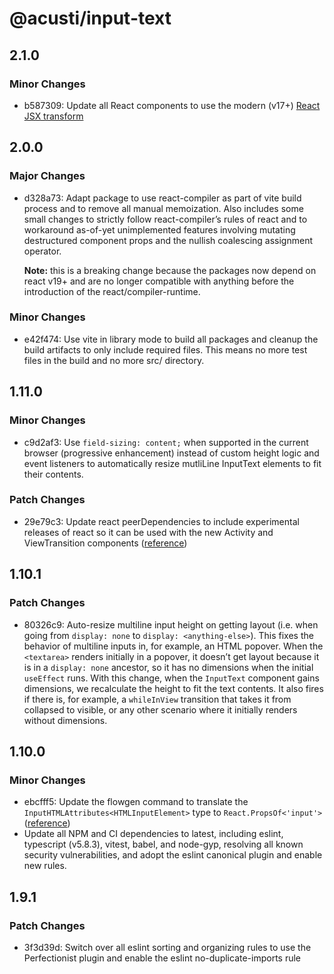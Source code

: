# @acusti/input-text

## 2.1.0

### Minor Changes

- b587309: Update all React components to use the modern (v17+)
  [React JSX transform](https://legacy.reactjs.org/blog/2020/09/22/introducing-the-new-jsx-transform.html)

## 2.0.0

### Major Changes

- d328a73: Adapt package to use react-compiler as part of vite build
  process and to remove all manual memoization. Also includes some small
  changes to strictly follow react-compiler’s rules of react and to
  workaround as-of-yet unimplemented features involving mutating
  destructured component props and the nullish coalescing assignment
  operator.

    **Note:** this is a breaking change because the packages now depend on
    react v19+ and are no longer compatible with anything before the
    introduction of the react/compiler-runtime.

### Minor Changes

- e42f474: Use vite in library mode to build all packages and cleanup the
  build artifacts to only include required files. This means no more test
  files in the build and no more src/ directory.

## 1.11.0

### Minor Changes

- c9d2af3: Use `field-sizing: content;` when supported in the current
  browser (progressive enhancement) instead of custom height logic and
  event listeners to automatically resize mutliLine InputText elements to
  fit their contents.

### Patch Changes

- 29e79c3: Update react peerDependencies to include experimental releases
  of react so it can be used with the new Activity and ViewTransition
  components
  ([reference](https://react.dev/blog/2025/04/23/react-labs-view-transitions-activity-and-more))

## 1.10.1

### Patch Changes

- 80326c9: Auto-resize multiline input height on getting layout (i.e. when
  going from `display: none` to `display: <anything-else>`). This fixes the
  behavior of multiline inputs in, for example, an HTML popover. When the
  `<textarea>` renders initially in a popover, it doesn’t get layout
  because it is in a `display: none` ancestor, so it has no dimensions when
  the initial `useEffect` runs. With this change, when the `InputText`
  component gains dimensions, we recalculate the height to fit the text
  contents. It also fires if there is, for example, a `whileInView`
  transition that takes it from collapsed to visible, or any other scenario
  where it initially renders without dimensions.

## 1.10.0

### Minor Changes

- ebcfff5: Update the flowgen command to translate the
  `InputHTMLAttributes<HTMLInputElement>` type to `React.PropsOf<'input'>`
  ([reference](https://flow-typed.github.io/flow-typed/#/env-definitions?id=jsx))
- Update all NPM and CI dependencies to latest, including eslint,
  typescript (v5.8.3), vitest, babel, and node-gyp, resolving all known
  security vulnerabilities, and adopt the eslint canonical plugin and
  enable new rules.

## 1.9.1

### Patch Changes

- 3f3d39d: Switch over all eslint sorting and organizing rules to use the
  Perfectionist plugin and enable the eslint no-duplicate-imports rule
